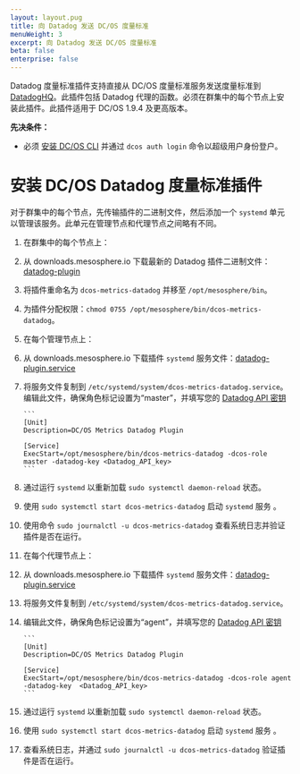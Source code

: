 ```yaml
---
layout: layout.pug
title: 向 Datadog 发送 DC/OS 度量标准
menuWeight: 3
excerpt: 向 Datadog 发送 DC/OS 度量标准
beta: false
enterprise: false
---
```

<!-- The source repo for this topic is https://github.com/dcos/dcos-docs-site -->


Datadog 度量标准插件支持直接从 DC/OS 度量标准服务发送度量标准到 [DatadogHQ](https://www.datadoghq.com/)。此插件包括 Datadog 代理的函数。必须在群集中的每个节点上安装此插件。此插件适用于 DC/OS 1.9.4 及更高版本。

**先决条件：**

- 必须 [安装 DC/OS CLI](/zh/1.11/cli/install/) 并通过 `dcos auth login` 命令以超级用户身份登户。

# 安装 DC/OS Datadog 度量标准插件

对于群集中的每个节点，先传输插件的二进制文件，然后添加一个 `systemd` 单元以管理该服务。此单元在管理节点和代理节点之间略有不同。

1. 在群集中的每个节点上：

 1. 从 downloads.mesosphere.io 下载最新的 Datadog 插件二进制文件：[datadog-plugin](https://downloads.mesosphere.io/dcos-metrics/plugins/datadog)
 1. 将插件重命名为 `dcos-metrics-datadog` 并移至 `/opt/mesosphere/bin`。
 1. 为插件分配权限：`chmod 0755 /opt/mesosphere/bin/dcos-metrics-datadog`。

1. 在每个管理节点上：
 1. 从 downloads.mesosphere.io 下载插件 `systemd` 服务文件：[datadog-plugin.service](https://downloads.mesosphere.io/dcos-metrics/plugins/datadog.service)
 1. 将服务文件复制到 `/etc/systemd/system/dcos-metrics-datadog.service`。编辑此文件，确保角色标记设置为“master”，并填写您的 [Datadog API 密钥](https://app.datadoghq.com/account/settings#api)

        ```
        [Unit]
        Description=DC/OS Metrics Datadog Plugin

        [Service]
        ExecStart=/opt/mesosphere/bin/dcos-metrics-datadog -dcos-role master -datadog-key <Datadog_API_key>
        ```

 2. 通过运行 `systemd` 以重新加载 `sudo systemctl daemon-reload` 状态。
 3. 使用 `sudo systemctl start dcos-metrics-datadog` 启动 `systemd` 服务 。
 4. 使用命令 `sudo journalctl -u dcos-metrics-datadog` 查看系统日志并验证插件是否在运行。

1. 在每个代理节点上：
 1. 从 downloads.mesosphere.io 下载插件 `systemd` 服务文件：[datadog-plugin.service](https://downloads.mesosphere.io/dcos-metrics/plugins/datadog.service)
 1. 将服务文件复制到 `/etc/systemd/system/dcos-metrics-datadog.service`。
 1. 编辑此文件，确保角色标记设置为“agent”，并填写您的 [Datadog API 密钥](https://app.datadoghq.com/account/settings#api)

        ```
        [Unit]
        Description=DC/OS Metrics Datadog Plugin

        [Service]
        ExecStart=/opt/mesosphere/bin/dcos-metrics-datadog -dcos-role agent -datadog-key  <Datadog_API_key>
        ```

 3. 通过运行 `systemd` 以重新加载 `sudo systemctl daemon-reload` 状态。
 4. 使用 `sudo systemctl start dcos-metrics-datadog` 启动 `systemd` 服务 。
 5. 查看系统日志，并通过 `sudo journalctl -u dcos-metrics-datadog` 验证插件是否在运行。
